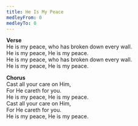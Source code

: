 ```yaml
---
title: He Is My Peace
medleyFrom: 0
medleyTo: 0
---
```


**Verse**  
He is my peace, who has broken down every wall.  
He is my peace, He is my peace.  
He is my peace, who has broken down every wall.  
He is my peace, He is my peace.

**Chorus**  
Cast all your care on Him,  
For He careth for you.  
He is my peace, He is my peace.  
Cast all your care on Him,  
For He careth for you.  
He is my peace, He is my peace.
